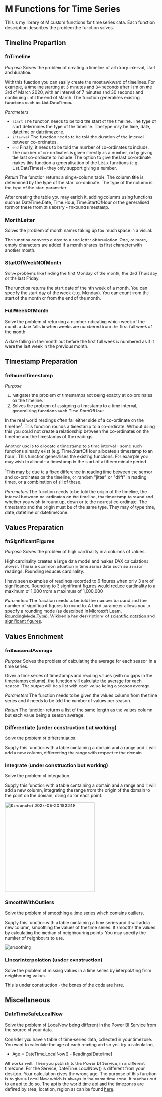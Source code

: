 # M Functions for Time Series
This is my library of M custom functions for time series data. Each function description describes the problem the function solves.

## Timeline Prepartion
### fnTimeline
*Purpose* Solves the problem of creating a timeline of arbitrary interval, start and duration.

With this function you can easily create the most awkward of timelines. For example, a timeline starting at 3 minutes and 34 seconds after 1am on the 3rd of March 2020, with an interval of 7 minutes and 30 seconds and continuing until the end of March. The function generalises existing functions such as List.DateTimes.

*Parameters* 
- `start` The function needs to be told the start of the timeline. The type of  start determines the type of the timeline. The type may be time, date, datetime or datetimezone.
- `interval` The function needs to be told the duration of the interval between co-ordinates. 
- `end` Finally, it needs to be told the number of co-ordinates to include. The number of co-ordinates is given directly as a number, or by giving the last co-ordinate to include. The option to give the last co-ordinate makes this function a generalisation of the List.x functions (e.g. List.DateTimes) - they only support giving a number.

*Return* The function returns a single-column table. The column title is determined by the type of the start co-ordinate. The type of the column is the type of the start parameter.

After creating the table you may enrich it, adding columns using functions such as DateTime.Date, Time.Hour, Time.StartOfHour or the generalised form of these from this library - fnRoundTimestamp.

### MonthLetter
Solves the problem of month names taking up too much space in a visual.

The function converts a date to a one letter abbreviation. One, or more, empty characters are added if a month shares its first character with another month.

### StartOfWeekNOfMonth
Solve problems like finding the first Monday of the month, the 2nd Thursday or the last Friday.

The function returns the start date of the nth week of a month. You can specify the start day of the week (e.g. Monday). You can count from the start of the month or from the end of the month.

### FullWeekOfMonth
Solve the problem of returning a number indicating which week of the month a date falls in when weeks are numbered from the first full week of the month.

A date falling in the month but before the first full week is numbered as if it were the last week in the previous month.

## Timestamp Preparation
### fnRoundTimestamp
*Purpose*
1. Mitigates the problem of timestamps not being exactly at co-ordinates on the timeline.
2. Solves the problem of assigning a timestamp to a time interval, generalising functions such Time.StartOfHour.

In the real world readings often fall either side of a co-ordinate on the timeline<sup>1</sup>. This function rounds a timestamp to a co-ordinate. Without doing this you could not create a relationship between the co-ordinates on the timeline and the timestamps of the readings. 

Another use is to allocate a timestamp to a time interval - some such functions already exist (e.g. Time.StartOfHour allocates a timestamp to an hour). This function generalises the existing functions. For example you may wish to allocate a timestamp to the start of a fifteen minute period.

<sup>1</sup>This may be due to a fixed difference in reading time between the sensor and co-ordinates on the timeline, or random "jitter" or "drift" in reading times, or a combination of all of these.

*Parameters* The function needs to be told the origin of the timeline, the interval between co-ordinates on the timeline, the timestamp to round and whether you wish to round up, down or to the nearest co-ordinate. The timestamp and the origin must be of the same type. They may of type time, date, datetime or datetimezone.

## Values Preparation
### fnSignificantFigures
*Purpose*
Solves the problem of high cardinality in a columns of values.

High cardinality creates a large data model and makes DAX calculations slower. This is a common situation in time series data such as sensor readings. Rounding reduces cardinality.

I have seen examples of readings recorded to 6 figures when only 3 are of significance. Rounding to 3 significant figures would reduce cardinality to a maximum of 1,000 from a maximum of 1,000,000.

*Parameters*
The function needs to be told the number to round and the number of significant figures to round to. A third parameter allows you to specify a rounding mode (as described in Microsoft Learn, [RoundingMode.Type](https://learn.microsoft.com/en-us/powerquery-m/roundingmode-type)). Wikipedia has descriptions of [scientific notation](https://en.wikipedia.org/wiki/Scientific_notation) and [significant figures](https://en.wikipedia.org/wiki/Scientific_notation).

## Values Enrichment
### fnSeasonalAverage
*Purpose*
Solves the problem of calculating the average for each season in a time series.

Given a time series of timestamps and reading values (with no gaps in the timestamps column), the function will calculate the average for each season. The output will be a list with each value being a season average.

*Parameters*
The function needs to be given the values column from the time series and it needs to be told the number of values per season.

*Return*
The function returns a list of the same length as the values column but each value being a season average.

### Differentiate (under construction but working)
Solve the problem of differentiation.

Supply this function with a table containing a domain and a range and it will add a new column, differenting the range with respect to the domain.

### Integrate (under construction but working)
Solve the problem of integration.

Supply this function with a table containing a domain and a range and it will add a new column, integrating the range from the origin of the domain to the point on the domain, doing so for each point.

<img width="296" alt="Screenshot 2024-05-20 182249" src="https://github.com/appindesign/M-Time-Series/assets/42817224/9c4ef84d-a906-4ad5-aa57-4bad8672a365">

### SmoothWithOutliers
Solve the problem of smoothing a time series which contains outliers.

Supply this function with a table containing a time series and it will add a new column, smoothing the values of the time series. It smooths the values by calculating the median of neighbouring points. You may specify the number of neighbours to use.

![smoothing](https://github.com/appindesign/M-Time-Series/assets/42817224/b3b11705-8133-46f2-8ceb-989916752b83)

### LinearInterpolation (under construction)
Solve the problem of missing values in a time series by interpolating from neighbouring values.

This is under construction - the bones of the code are here.

## Miscellaneous
### DateTimeSafeLocalNow
Solve the problem of LocalNow being different in the Power BI Service from the source of your data.

Consider you have a table of time-series data, collected in your timezone. You want to calculate the age of each reading and so you try a calculation,
- Age = DateTime.LocalNow() - Readings[Datetime]

All works well. Then you publish to the Power BI Service, in a different timezone. For the Service, DateTime.LocalNow() is different from your desktop. Your calculation gives the wrong age. The purpose of this function is to give a Local Now which is always in the same time zone. It reaches out to an api to do so. The api is the [world time api]( https://worldtimeapi.org/) and the timezones are defined by area, location, region as can be found [here](https://worldtimeapi.org/timezones).

